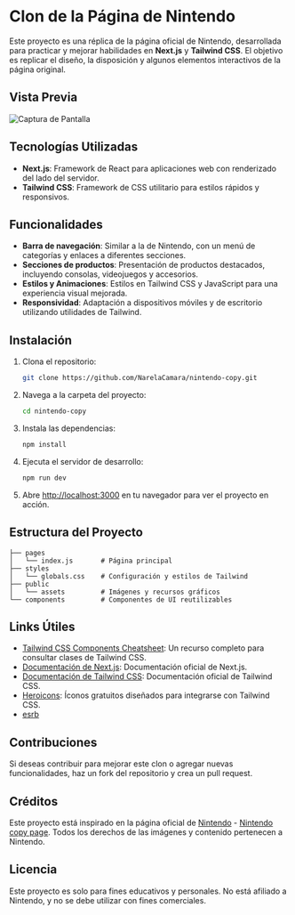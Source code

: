 # Clon de la Página de Nintendo

Este proyecto es una réplica de la página oficial de Nintendo, desarrollada para practicar y mejorar habilidades en **Next.js** y **Tailwind CSS**. El objetivo es replicar el diseño, la disposición y algunos elementos interactivos de la página original.

## Vista Previa

![Captura de Pantalla](https://www.frontendpractice.com/_next/image?url=%2Ffullsize%2FC1-Nintendo.png&w=1200&q=90)

## Tecnologías Utilizadas

- **Next.js**: Framework de React para aplicaciones web con renderizado del lado del servidor.
- **Tailwind CSS**: Framework de CSS utilitario para estilos rápidos y responsivos.

## Funcionalidades

- **Barra de navegación**: Similar a la de Nintendo, con un menú de categorías y enlaces a diferentes secciones.
- **Secciones de productos**: Presentación de productos destacados, incluyendo consolas, videojuegos y accesorios.
- **Estilos y Animaciones**: Estilos en Tailwind CSS y JavaScript para una experiencia visual mejorada.
- **Responsividad**: Adaptación a dispositivos móviles y de escritorio utilizando utilidades de Tailwind.

## Instalación

1. Clona el repositorio:

   ```bash
   git clone https://github.com/NarelaCamara/nintendo-copy.git
   ```

2. Navega a la carpeta del proyecto:

   ```bash
   cd nintendo-copy
   ```

3. Instala las dependencias:

   ```bash
   npm install
   ```

4. Ejecuta el servidor de desarrollo:

   ```bash
   npm run dev
   ```

5. Abre [http://localhost:3000](http://localhost:3000) en tu navegador para ver el proyecto en acción.

## Estructura del Proyecto

```
├── pages
│   └── index.js       # Página principal
├── styles
│   └── globals.css    # Configuración y estilos de Tailwind
├── public
│   └── assets         # Imágenes y recursos gráficos
└── components         # Componentes de UI reutilizables
```

## Links Útiles

- [Tailwind CSS Components Cheatsheet](https://www.creative-tim.com/twcomponents/cheatsheet): Un recurso completo para consultar clases de Tailwind CSS.
- [Documentación de Next.js](https://nextjs.org/docs): Documentación oficial de Next.js.
- [Documentación de Tailwind CSS](https://tailwindcss.com/docs): Documentación oficial de Tailwind CSS.
- [Heroicons](https://heroicons.com/): Íconos gratuitos diseñados para integrarse con Tailwind CSS.
- [esrb](https://www.esrb.org/ratings-guide/es/)

## Contribuciones

Si deseas contribuir para mejorar este clon o agregar nuevas funcionalidades, haz un fork del repositorio y crea un pull request.

## Créditos

Este proyecto está inspirado en la página oficial de [Nintendo](https://www.nintendo.com) - [Nintendo copy page](https://www.frontendpractice.com/projects/nintendo). Todos los derechos de las imágenes y contenido pertenecen a Nintendo.

## Licencia

Este proyecto es solo para fines educativos y personales. No está afiliado a Nintendo, y no se debe utilizar con fines comerciales.
